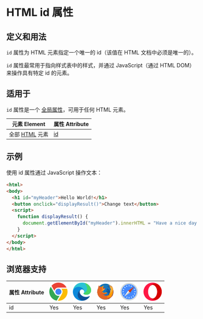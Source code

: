 HTML id 属性
===

## 定义和用法

`id` 属性为 HTML 元素指定一个唯一的 id（该值在 HTML 文档中必须是唯一的）。

`id` 属性最常用于指向样式表中的样式，并通过 JavaScript（通过 HTML DOM）来操作具有特定 id 的元素。

## 适用于

`id` 属性是一个 [全局属性](../reference/standardattributes.md)，可用于任何 HTML 元素。

| 元素 Element | 属性 Attribute |
| ----- | ----- |
| 全部 [HTML](../tags/README.md) 元素 | [id](./global/id.md) |
<!--rehype:style=width: 100%; display: inline-table;-->

## 示例

使用 id 属性通过 JavaScript 操作文本：

```html idoc:preview:iframe
<html>
<body>
  <h1 id="myHeader">Hello World!</h1>
  <button onclick="displayResult()">Change text</button>
  <script>
    function displayResult() {
      document.getElementById("myHeader").innerHTML = "Have a nice day!";
    }
  </script>
</body>
</html>
```

## 浏览器支持

| 属性 Attribute | ![chrome][1] | ![edge][2] | ![firefox][3] | ![safari][4] | ![opera][5] |
| ------- | --- | --- | --- | --- | --- |
| id        | Yes | Yes | Yes | Yes | Yes |
<!--rehype:style=width: 100%; display: inline-table;-->

[1]: ../assets/chrome.svg
[2]: ../assets/edge.svg
[3]: ../assets/firefox.svg
[4]: ../assets/safari.svg
[5]: ../assets/opera.svg
